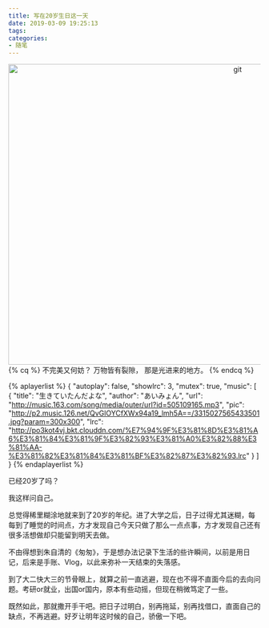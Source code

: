 ```yaml
---
title: 写在20岁生日这一天
date: 2019-03-09 19:25:13
tags:
categories:
- 随笔
---
```

<center>
<img src="http://po3kot4vj.bkt.clouddn.com/%E5%86%99%E5%9C%A820%E5%B2%81%E7%94%9F%E6%97%A5%E8%BF%99%E4%B8%80%E5%A4%A9.jpg" width = "900" height = "600" alt="git"/> 
</center>
{% cq %}
不完美又何妨？
万物皆有裂隙，
那是光进来的地方。
{% endcq %}
<!--more -->

{% aplayerlist %}
{
    "autoplay": false,
    "showlrc": 3,
    "mutex": true,
    "music": [
        {
            "title": "生きていたんだよな",
            "author": "あいみょん",
            "url": "http://music.163.com/song/media/outer/url?id=505109165.mp3",
            "pic": "http://p2.music.126.net/QvGlOYCfXWx94a19_lmh5A==/3315027565433501.jpg?param=300x300",
            "lrc": "http://po3kot4vj.bkt.clouddn.com/%E7%94%9F%E3%81%8D%E3%81%A6%E3%81%84%E3%81%9F%E3%82%93%E3%81%A0%E3%82%88%E3%81%AA-%E3%81%82%E3%81%84%E3%81%BF%E3%82%87%E3%82%93.lrc"
        }
    ]
}
{% endaplayerlist %}



已经20岁了吗？

我这样问自己。

总觉得稀里糊涂地就来到了20岁的年纪。进了大学之后，日子过得尤其迷糊，每每到了睡觉的时间点，方才发现自己今天只做了那么一点点事，方才发现自己还有很多活想做却只能留到明天去做。

不由得想到朱自清的《匆匆》，于是想办法记录下生活的些许瞬间，以前是用日记，后来是手账、Vlog，以此来弥补一天结束的失落感。

到了大二快大三的节骨眼上，就算之前一直逃避，现在也不得不直面今后的去向问题。考研or就业，出国or国内，原本有些动摇，但现在稍微笃定了一些。

既然如此，那就撒开手干吧。把日子过明白，别再拖延，别再找借口，直面自己的缺点，不再逃避。好歹让明年这时候的自己，骄傲一下吧。





